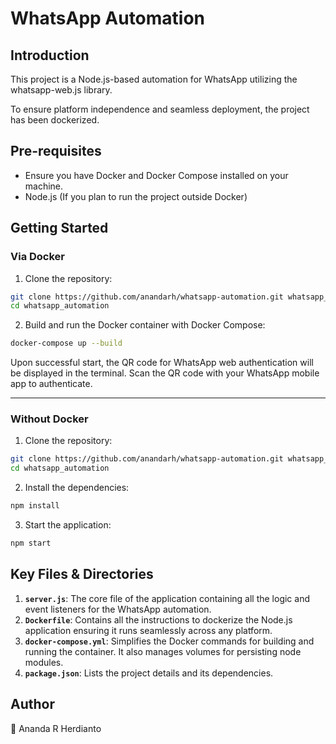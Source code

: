# WhatsApp Automation

## Introduction

This project is a Node.js-based automation for WhatsApp utilizing the whatsapp-web.js library. 

To ensure platform independence and seamless deployment, the project has been dockerized.

## Pre-requisites

- Ensure you have Docker and Docker Compose installed on your machine.
- Node.js (If you plan to run the project outside Docker)

## Getting Started

### Via Docker
1. Clone the repository:
```bash
git clone https://github.com/anandarh/whatsapp-automation.git whatsapp_automation
cd whatsapp_automation
```

2. Build and run the Docker container with Docker Compose:
```bash
docker-compose up --build
```

Upon successful start, the QR code for WhatsApp web authentication will be displayed in the terminal. Scan the QR code with your WhatsApp mobile app to authenticate.

---

### Without Docker
1. Clone the repository:
```bash
git clone https://github.com/anandarh/whatsapp-automation.git whatsapp_automation
cd whatsapp_automation
```

2. Install the dependencies:
```bash
npm install
```

3. Start the application:
```bash
npm start
```

## Key Files & Directories

1. **`server.js`**: The core file of the application containing all the logic and event listeners for the WhatsApp automation.
2. **`Dockerfile`**: Contains all the instructions to dockerize the Node.js application ensuring it runs seamlessly across any platform.
3. **`docker-compose.yml`**: Simplifies the Docker commands for building and running the container. It also manages volumes for persisting node modules.
4. **`package.json`**: Lists the project details and its dependencies.


## Author

👤 Ananda R Herdianto

